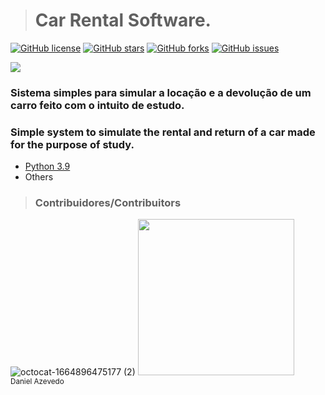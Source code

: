 > <h1>Car Rental Software.</h1>
[![GitHub license](https://img.shields.io/github/license/DanAzevedo/car-rental-management-software?style=for-the-badge)](https://github.com/DanAzevedo/car-rental-management-software/blob/main/LICENSE)
[![GitHub stars](https://img.shields.io/github/stars/DanAzevedo/car-rental-management-software?style=for-the-badge)](https://github.com/DanAzevedo/car-rental-management-software/stargazers)
[![GitHub forks](https://img.shields.io/github/forks/DanAzevedo/car-rental-management-software?style=for-the-badge)](https://github.com/DanAzevedo/car-rental-management-software/network)
[![GitHub issues](https://img.shields.io/github/issues/DanAzevedo/car-rental-management-software?style=for-the-badge)](https://github.com/DanAzevedo/car-rental-management-software/issues)

<p>
<img src="http://img.shields.io/static/v1?label=STATUS&message=%20FINISH&color=GREEN&style=for-the-badge"/>
</p>

<h3>Sistema simples para simular a locação e a devolução de um carro feito com o intuito de estudo.</h3>
<h3>Simple system to simulate the rental and return of a car made for the purpose of study.</h3>

- [Python 3.9](https://www.python.org/)
- Others

> <h3>Contribuidores/Contribuitors</h3>

![octocat-1664896475177 (2)](https://user-images.githubusercontent.com/60473748/193859722-6fef2b23-a921-4c41-a600-487de23176b8.png)
<img src="https://avatars.githubusercontent.com/u/60473748?s=400&u=dde6f4919a91bc1d5c33737be4259f845a0ee553&v=4" width=250><br><sub>Daniel Azevedo</sub>
